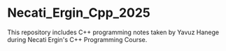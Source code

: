 # Necati_Ergin_Cpp_2025
This repository includes C++ programming notes taken by Yavuz Hanege during Necati Ergin's C++ Programming Course. 
